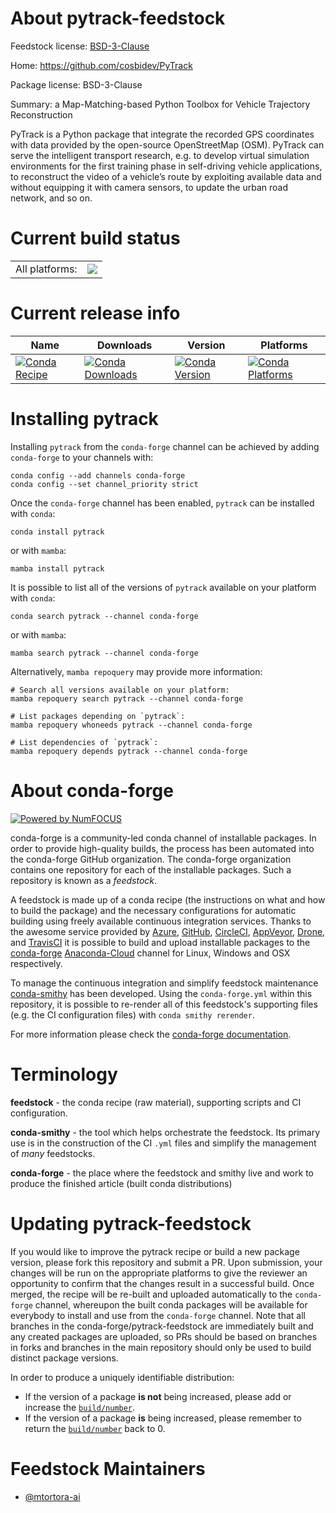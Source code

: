 About pytrack-feedstock
=======================

Feedstock license: [BSD-3-Clause](https://github.com/conda-forge/pytrack-feedstock/blob/main/LICENSE.txt)

Home: https://github.com/cosbidev/PyTrack

Package license: BSD-3-Clause

Summary: a Map-Matching-based Python Toolbox for Vehicle Trajectory Reconstruction

PyTrack is a Python package that integrate the recorded GPS coordinates with data provided by the open-source OpenStreetMap (OSM).
PyTrack can serve the intelligent transport research, e.g. to develop virtual simulation environments for the first training phase
in self-driving vehicle applications, to reconstruct the video of a vehicle’s route by exploiting available data and without equipping
it with camera sensors, to update the urban road network, and so on.


Current build status
====================


<table><tr><td>All platforms:</td>
    <td>
      <a href="https://dev.azure.com/conda-forge/feedstock-builds/_build/latest?definitionId=16366&branchName=main">
        <img src="https://dev.azure.com/conda-forge/feedstock-builds/_apis/build/status/pytrack-feedstock?branchName=main">
      </a>
    </td>
  </tr>
</table>

Current release info
====================

| Name | Downloads | Version | Platforms |
| --- | --- | --- | --- |
| [![Conda Recipe](https://img.shields.io/badge/recipe-pytrack-green.svg)](https://anaconda.org/conda-forge/pytrack) | [![Conda Downloads](https://img.shields.io/conda/dn/conda-forge/pytrack.svg)](https://anaconda.org/conda-forge/pytrack) | [![Conda Version](https://img.shields.io/conda/vn/conda-forge/pytrack.svg)](https://anaconda.org/conda-forge/pytrack) | [![Conda Platforms](https://img.shields.io/conda/pn/conda-forge/pytrack.svg)](https://anaconda.org/conda-forge/pytrack) |

Installing pytrack
==================

Installing `pytrack` from the `conda-forge` channel can be achieved by adding `conda-forge` to your channels with:

```
conda config --add channels conda-forge
conda config --set channel_priority strict
```

Once the `conda-forge` channel has been enabled, `pytrack` can be installed with `conda`:

```
conda install pytrack
```

or with `mamba`:

```
mamba install pytrack
```

It is possible to list all of the versions of `pytrack` available on your platform with `conda`:

```
conda search pytrack --channel conda-forge
```

or with `mamba`:

```
mamba search pytrack --channel conda-forge
```

Alternatively, `mamba repoquery` may provide more information:

```
# Search all versions available on your platform:
mamba repoquery search pytrack --channel conda-forge

# List packages depending on `pytrack`:
mamba repoquery whoneeds pytrack --channel conda-forge

# List dependencies of `pytrack`:
mamba repoquery depends pytrack --channel conda-forge
```


About conda-forge
=================

[![Powered by
NumFOCUS](https://img.shields.io/badge/powered%20by-NumFOCUS-orange.svg?style=flat&colorA=E1523D&colorB=007D8A)](https://numfocus.org)

conda-forge is a community-led conda channel of installable packages.
In order to provide high-quality builds, the process has been automated into the
conda-forge GitHub organization. The conda-forge organization contains one repository
for each of the installable packages. Such a repository is known as a *feedstock*.

A feedstock is made up of a conda recipe (the instructions on what and how to build
the package) and the necessary configurations for automatic building using freely
available continuous integration services. Thanks to the awesome service provided by
[Azure](https://azure.microsoft.com/en-us/services/devops/), [GitHub](https://github.com/),
[CircleCI](https://circleci.com/), [AppVeyor](https://www.appveyor.com/),
[Drone](https://cloud.drone.io/welcome), and [TravisCI](https://travis-ci.com/)
it is possible to build and upload installable packages to the
[conda-forge](https://anaconda.org/conda-forge) [Anaconda-Cloud](https://anaconda.org/)
channel for Linux, Windows and OSX respectively.

To manage the continuous integration and simplify feedstock maintenance
[conda-smithy](https://github.com/conda-forge/conda-smithy) has been developed.
Using the ``conda-forge.yml`` within this repository, it is possible to re-render all of
this feedstock's supporting files (e.g. the CI configuration files) with ``conda smithy rerender``.

For more information please check the [conda-forge documentation](https://conda-forge.org/docs/).

Terminology
===========

**feedstock** - the conda recipe (raw material), supporting scripts and CI configuration.

**conda-smithy** - the tool which helps orchestrate the feedstock.
                   Its primary use is in the construction of the CI ``.yml`` files
                   and simplify the management of *many* feedstocks.

**conda-forge** - the place where the feedstock and smithy live and work to
                  produce the finished article (built conda distributions)


Updating pytrack-feedstock
==========================

If you would like to improve the pytrack recipe or build a new
package version, please fork this repository and submit a PR. Upon submission,
your changes will be run on the appropriate platforms to give the reviewer an
opportunity to confirm that the changes result in a successful build. Once
merged, the recipe will be re-built and uploaded automatically to the
`conda-forge` channel, whereupon the built conda packages will be available for
everybody to install and use from the `conda-forge` channel.
Note that all branches in the conda-forge/pytrack-feedstock are
immediately built and any created packages are uploaded, so PRs should be based
on branches in forks and branches in the main repository should only be used to
build distinct package versions.

In order to produce a uniquely identifiable distribution:
 * If the version of a package **is not** being increased, please add or increase
   the [``build/number``](https://docs.conda.io/projects/conda-build/en/latest/resources/define-metadata.html#build-number-and-string).
 * If the version of a package **is** being increased, please remember to return
   the [``build/number``](https://docs.conda.io/projects/conda-build/en/latest/resources/define-metadata.html#build-number-and-string)
   back to 0.

Feedstock Maintainers
=====================

* [@mtortora-ai](https://github.com/mtortora-ai/)

